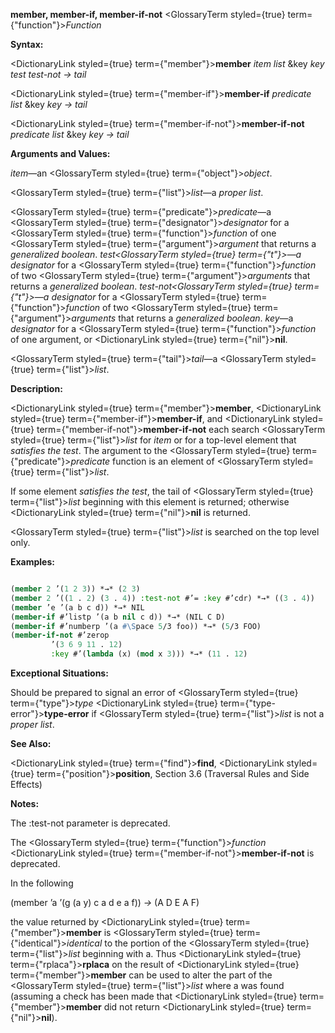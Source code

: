 **member, member-if, member-if-not** <GlossaryTerm styled={true} term={"function"}><i>Function</i></GlossaryTerm> 



**Syntax:** 



<DictionaryLink styled={true} term={"member"}><b>member</b></DictionaryLink> *item list* &amp;key *key test test-not → tail* 



<DictionaryLink styled={true} term={"member-if"}><b>member-if</b></DictionaryLink> *predicate list* &amp;key *key → tail* 



<DictionaryLink styled={true} term={"member-if-not"}><b>member-if-not</b></DictionaryLink> *predicate list* &amp;key *key → tail* 



**Arguments and Values:** 



*item*—an <GlossaryTerm styled={true} term={"object"}><i>object</i></GlossaryTerm>. 



<GlossaryTerm styled={true} term={"list"}><i>list</i></GlossaryTerm>—a *proper list*. 



<GlossaryTerm styled={true} term={"predicate"}><i>predicate</i></GlossaryTerm>—a <GlossaryTerm styled={true} term={"designator"}><i>designator</i></GlossaryTerm> for a <GlossaryTerm styled={true} term={"function"}><i>function</i></GlossaryTerm> of one <GlossaryTerm styled={true} term={"argument"}><i>argument</i></GlossaryTerm> that returns a *generalized boolean*. *test<GlossaryTerm styled={true} term={"t"}><i>—a </i></GlossaryTerm>designator* for a <GlossaryTerm styled={true} term={"function"}><i>function</i></GlossaryTerm> of two <GlossaryTerm styled={true} term={"argument"}><i>arguments</i></GlossaryTerm> that returns a *generalized boolean*. *test-not<GlossaryTerm styled={true} term={"t"}><i>—a </i></GlossaryTerm>designator* for a <GlossaryTerm styled={true} term={"function"}><i>function</i></GlossaryTerm> of two <GlossaryTerm styled={true} term={"argument"}><i>arguments</i></GlossaryTerm> that returns a *generalized boolean*. *key*—a *designator* for a <GlossaryTerm styled={true} term={"function"}><i>function</i></GlossaryTerm> of one argument, or <DictionaryLink styled={true} term={"nil"}><b>nil</b></DictionaryLink>. 



<GlossaryTerm styled={true} term={"tail"}><i>tail</i></GlossaryTerm>—a <GlossaryTerm styled={true} term={"list"}><i>list</i></GlossaryTerm>. 



**Description:** 



<DictionaryLink styled={true} term={"member"}><b>member</b></DictionaryLink>, <DictionaryLink styled={true} term={"member-if"}><b>member-if</b></DictionaryLink>, and <DictionaryLink styled={true} term={"member-if-not"}><b>member-if-not</b></DictionaryLink> each search <GlossaryTerm styled={true} term={"list"}><i>list</i></GlossaryTerm> for *item* or for a top-level element that *satisfies the test*. The argument to the <GlossaryTerm styled={true} term={"predicate"}><i>predicate</i></GlossaryTerm> function is an element of <GlossaryTerm styled={true} term={"list"}><i>list</i></GlossaryTerm>. 



If some element *satisfies the test*, the tail of <GlossaryTerm styled={true} term={"list"}><i>list</i></GlossaryTerm> beginning with this element is returned; otherwise <DictionaryLink styled={true} term={"nil"}><b>nil</b></DictionaryLink> is returned. 



<GlossaryTerm styled={true} term={"list"}><i>list</i></GlossaryTerm> is searched on the top level only. 







 



 



**Examples:**
```lisp

(member 2 ’(1 2 3)) *→* (2 3) 
(member 2 ’((1 . 2) (3 . 4)) :test-not #’= :key #’cdr) *→* ((3 . 4)) 
(member ’e ’(a b c d)) *→* NIL 
(member-if #’listp ’(a b nil c d)) *→* (NIL C D) 
(member-if #’numberp ’(a #\Space 5/3 foo)) *→* (5/3 FOO) 
(member-if-not #’zerop 
		 ’(3 6 9 11 . 12) 
		 :key #’(lambda (x) (mod x 3))) *→* (11 . 12) 

```
**Exceptional Situations:** 



Should be prepared to signal an error of <GlossaryTerm styled={true} term={"type"}><i>type</i></GlossaryTerm> <DictionaryLink styled={true} term={"type-error"}><b>type-error</b></DictionaryLink> if <GlossaryTerm styled={true} term={"list"}><i>list</i></GlossaryTerm> is not a *proper list*. 



**See Also:** 



<DictionaryLink styled={true} term={"find"}><b>find</b></DictionaryLink>, <DictionaryLink styled={true} term={"position"}><b>position</b></DictionaryLink>, Section 3.6 (Traversal Rules and Side Effects) 



**Notes:** 



The :test-not parameter is deprecated. 



The <GlossaryTerm styled={true} term={"function"}><i>function</i></GlossaryTerm> <DictionaryLink styled={true} term={"member-if-not"}><b>member-if-not</b></DictionaryLink> is deprecated. 



In the following 



(member ’a ’(g (a y) c a d e a f)) *→* (A D E A F) 



the value returned by <DictionaryLink styled={true} term={"member"}><b>member</b></DictionaryLink> is <GlossaryTerm styled={true} term={"identical"}><i>identical</i></GlossaryTerm> to the portion of the <GlossaryTerm styled={true} term={"list"}><i>list</i></GlossaryTerm> beginning with a. Thus <DictionaryLink styled={true} term={"rplaca"}><b>rplaca</b></DictionaryLink> on the result of <DictionaryLink styled={true} term={"member"}><b>member</b></DictionaryLink> can be used to alter the part of the <GlossaryTerm styled={true} term={"list"}><i>list</i></GlossaryTerm> where a was found (assuming a check has been made that <DictionaryLink styled={true} term={"member"}><b>member</b></DictionaryLink> did not return <DictionaryLink styled={true} term={"nil"}><b>nil</b></DictionaryLink>). 



